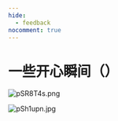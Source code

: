 ```yaml
---
hide:
  - feedback
nocomment: true
---
```




# 一些开心瞬间（）

![pSR8T4s.png](https://s1.ax1x.com/2023/02/08/pSR8T4s.png)

![pSh1upn.jpg](https://s1.ax1x.com/2023/02/10/pSh1upn.jpg)

